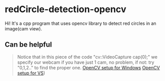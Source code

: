 # redCircle-detection-opencv

Hi! It's a cpp program that uses opencv library to detect red circles in an image(cam view).

## Can be helpful

>Notice that in this piece of the code "cv::VideoCapture cap(0);" we specify our webcam if you have just 1 cam, no problem, if not: try "0,1,2.." to find the proper one.
[OpenCV setup for Windows](https://docs.opencv.org/2.4/doc/tutorials/introduction/windows_install/windows_install.html#windows-installation)
[OpenCV setup for VS](https://docs.opencv.org/2.4/doc/tutorials/introduction/windows_visual_studio_Opencv/windows_visual_studio_Opencv.html))
